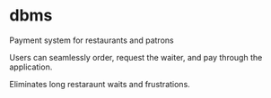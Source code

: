 # dbms
Payment system for restaurants and patrons

Users can seamlessly order, request the waiter, and pay through the application. 

Eliminates long restaraunt waits and frustrations. 

